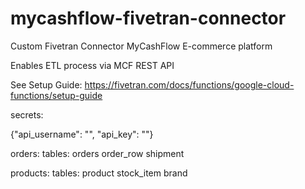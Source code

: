 # mycashflow-fivetran-connector

Custom Fivetran Connector MyCashFlow E-commerce platform 

Enables ETL process via MCF REST API

See Setup Guide: https://fivetran.com/docs/functions/google-cloud-functions/setup-guide

secrets:

{"api_username": "<mcf api username>", "api_key": "<mcf api key>"}


orders:
    tables:
        orders
        order_row
        shipment

products:
    tables:
        product
        stock_item
        brand
